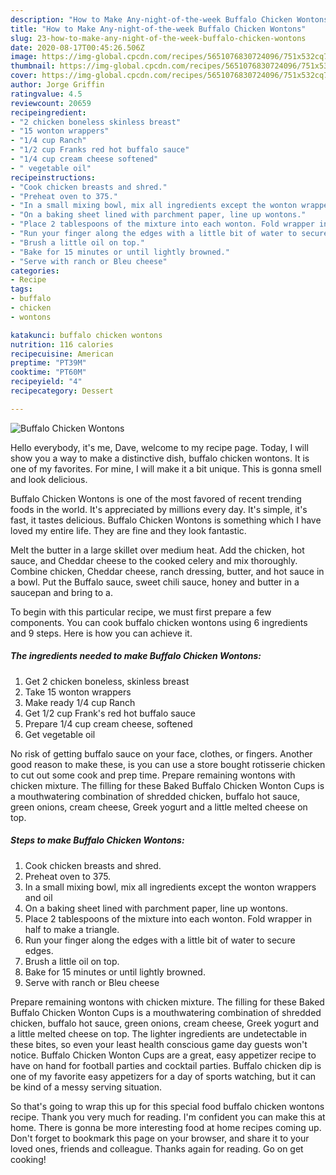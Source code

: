 ```yaml
---
description: "How to Make Any-night-of-the-week Buffalo Chicken Wontons"
title: "How to Make Any-night-of-the-week Buffalo Chicken Wontons"
slug: 23-how-to-make-any-night-of-the-week-buffalo-chicken-wontons
date: 2020-08-17T00:45:26.506Z
image: https://img-global.cpcdn.com/recipes/5651076830724096/751x532cq70/buffalo-chicken-wontons-recipe-main-photo.jpg
thumbnail: https://img-global.cpcdn.com/recipes/5651076830724096/751x532cq70/buffalo-chicken-wontons-recipe-main-photo.jpg
cover: https://img-global.cpcdn.com/recipes/5651076830724096/751x532cq70/buffalo-chicken-wontons-recipe-main-photo.jpg
author: Jorge Griffin
ratingvalue: 4.5
reviewcount: 20659
recipeingredient:
- "2 chicken boneless skinless breast"
- "15 wonton wrappers"
- "1/4 cup Ranch"
- "1/2 cup Franks red hot buffalo sauce"
- "1/4 cup cream cheese softened"
- " vegetable oil"
recipeinstructions:
- "Cook chicken breasts and shred."
- "Preheat oven to 375."
- "In a small mixing bowl, mix all ingredients except the wonton wrappers and oil"
- "On a baking sheet lined with parchment paper, line up wontons."
- "Place 2 tablespoons of the mixture into each wonton. Fold wrapper in half to make a triangle."
- "Run your finger along the edges with a little bit of water to secure edges."
- "Brush a little oil on top."
- "Bake for 15 minutes or until lightly browned."
- "Serve with ranch or Bleu cheese"
categories:
- Recipe
tags:
- buffalo
- chicken
- wontons

katakunci: buffalo chicken wontons 
nutrition: 116 calories
recipecuisine: American
preptime: "PT39M"
cooktime: "PT60M"
recipeyield: "4"
recipecategory: Dessert

---
```



![Buffalo Chicken Wontons](https://img-global.cpcdn.com/recipes/5651076830724096/751x532cq70/buffalo-chicken-wontons-recipe-main-photo.jpg)

Hello everybody, it's me, Dave, welcome to my recipe page. Today, I will show you a way to make a distinctive dish, buffalo chicken wontons. It is one of my favorites. For mine, I will make it a bit unique. This is gonna smell and look delicious.

Buffalo Chicken Wontons is one of the most favored of recent trending foods in the world. It's appreciated by millions every day. It's simple, it's fast, it tastes delicious. Buffalo Chicken Wontons is something which I have loved my entire life. They are fine and they look fantastic.

Melt the butter in a large skillet over medium heat. Add the chicken, hot sauce, and Cheddar cheese to the cooked celery and mix thoroughly. Combine chicken, Cheddar cheese, ranch dressing, butter, and hot sauce in a bowl. Put the Buffalo sauce, sweet chili sauce, honey and butter in a saucepan and bring to a.


To begin with this particular recipe, we must first prepare a few components. You can cook buffalo chicken wontons using 6 ingredients and 9 steps. Here is how you can achieve it.

<!--inarticleads1-->

##### The ingredients needed to make Buffalo Chicken Wontons:

1. Get 2 chicken boneless, skinless breast
1. Take 15 wonton wrappers
1. Make ready 1/4 cup Ranch
1. Get 1/2 cup Frank&#39;s red hot buffalo sauce
1. Prepare 1/4 cup cream cheese, softened
1. Get  vegetable oil


No risk of getting buffalo sauce on your face, clothes, or fingers. Another good reason to make these, is you can use a store bought rotisserie chicken to cut out some cook and prep time. Prepare remaining wontons with chicken mixture. The filling for these Baked Buffalo Chicken Wonton Cups is a mouthwatering combination of shredded chicken, buffalo hot sauce, green onions, cream cheese, Greek yogurt and a little melted cheese on top. 

<!--inarticleads2-->

##### Steps to make Buffalo Chicken Wontons:

1. Cook chicken breasts and shred.
1. Preheat oven to 375.
1. In a small mixing bowl, mix all ingredients except the wonton wrappers and oil
1. On a baking sheet lined with parchment paper, line up wontons.
1. Place 2 tablespoons of the mixture into each wonton. Fold wrapper in half to make a triangle.
1. Run your finger along the edges with a little bit of water to secure edges.
1. Brush a little oil on top.
1. Bake for 15 minutes or until lightly browned.
1. Serve with ranch or Bleu cheese


Prepare remaining wontons with chicken mixture. The filling for these Baked Buffalo Chicken Wonton Cups is a mouthwatering combination of shredded chicken, buffalo hot sauce, green onions, cream cheese, Greek yogurt and a little melted cheese on top. The lighter ingredients are undetectable in these bites, so even your least health conscious game day guests won&#39;t notice. Buffalo Chicken Wonton Cups are a great, easy appetizer recipe to have on hand for football parties and cocktail parties. Buffalo chicken dip is one of my favorite easy appetizers for a day of sports watching, but it can be kind of a messy serving situation. 

So that's going to wrap this up for this special food buffalo chicken wontons recipe. Thank you very much for reading. I'm confident you can make this at home. There is gonna be more interesting food at home recipes coming up. Don't forget to bookmark this page on your browser, and share it to your loved ones, friends and colleague. Thanks again for reading. Go on get cooking!
